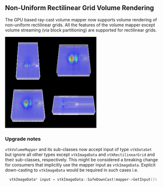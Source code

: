 ## Non-Uniform Rectilinear Grid Volume Rendering

The GPU based ray-cast volume mapper now supports volume rendering of
non-uniform rectilinear grids. All the features of the volume mapper except
volume streaming (via block partitioning) are supported for rectilinear grids.

![Rectilinear-Grid-Volume](TestGPURayCastMapperRectilinearGrid.png)

### Upgrade notes

`vtkVolumeMapper` and its sub-classes now accept input of type `vtkDataSet` but
ignore all other types except `vtkImageData` and `vtkRectilinearGrid` and their
sub-classes, respectively. This might be considered a breaking change for
consumers that implicitly use the mapper input as `vtkImageData`. Explicit
down-casting to `vtkImageData` would be required in such cases i.e.

```cpp
  vtkImageData* input = vtkImageData::SafeDownCast(mapper->GetInput());
```
